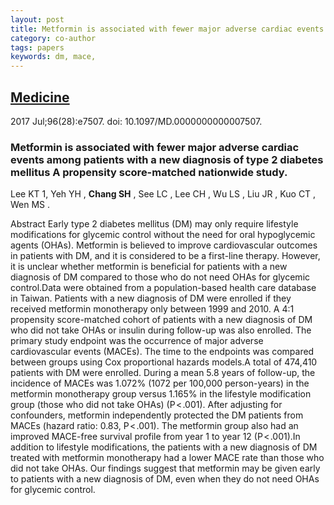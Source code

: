 ```yaml
---
layout: post
title: Metformin is associated with fewer major adverse cardiac events among patients with a new diagnosis of type 2 diabetes mellitus
category: co-author
tags: papers
keywords: dm, mace,
---
```

## [Medicine](https://www.ncbi.nlm.nih.gov/pubmed/28700501?dopt=Abstract)
2017 Jul;96(28):e7507. doi: 10.1097/MD.0000000000007507.

### Metformin is associated with fewer major adverse cardiac events among patients with a new diagnosis of type 2 diabetes mellitus A propensity score-matched nationwide study.

Lee KT   1, Yeh YH   , **Chang SH**   , See LC   , Lee CH   , Wu LS   , Liu JR   , Kuo CT   , Wen MS   .

Abstract
Early type 2 diabetes mellitus (DM) may only require lifestyle modifications for glycemic control without the need for oral hypoglycemic agents (OHAs). Metformin is believed to improve cardiovascular outcomes in patients with DM, and it is considered to be a first-line therapy. However, it is unclear whether metformin is beneficial for patients with a new diagnosis of DM compared to those who do not need OHAs for glycemic control.Data were obtained from a population-based health care database in Taiwan. Patients with a new diagnosis of DM were enrolled if they received metformin monotherapy only between 1999 and 2010. A 4:1 propensity score-matched cohort of patients with a new diagnosis of DM who did not take OHAs or insulin during follow-up was also enrolled. The primary study endpoint was the occurrence of major adverse cardiovascular events (MACEs). The time to the endpoints was compared between groups using Cox proportional hazards models.A total of 474,410 patients with DM were enrolled. During a mean 5.8 years of follow-up, the incidence of MACEs was 1.072% (1072 per 100,000 person-years) in the metformin monotherapy group versus 1.165% in the lifestyle modification group (those who did not take OHAs) (P < .001). After adjusting for confounders, metformin independently protected the DM patients from MACEs (hazard ratio: 0.83, P < .001). The metformin group also had an improved MACE-free survival profile from year 1 to year 12 (P < .001).In addition to lifestyle modifications, the patients with a new diagnosis of DM treated with metformin monotherapy had a lower MACE rate than those who did not take OHAs. Our findings suggest that metformin may be given early to patients with a new diagnosis of DM, even when they do not need OHAs for glycemic control.
